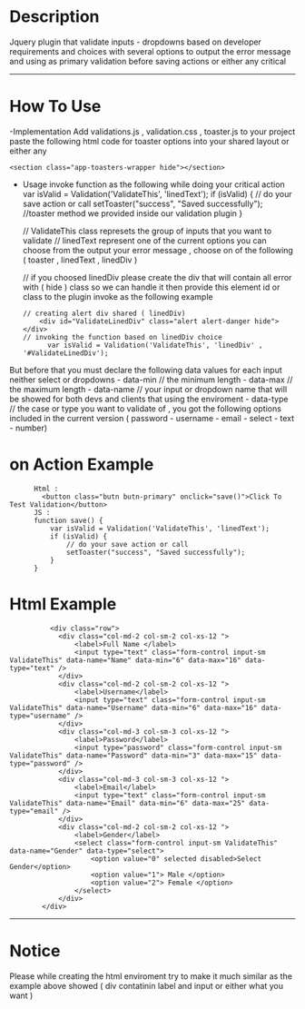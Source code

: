 # Description 

Jquery plugin that validate inputs - dropdowns based on developer requirements and choices with several options to output the error message and using as primary validation before saving actions or either any critical 

--------------------------------------------------------------------------------

# How To Use
  -Implementation 
    Add validations.js , validation.css  , toaster.js to your project 
    paste the following html code for toaster options into your shared layout or either any 
    
    <section class="app-toasters-wrapper hide"></section>
    
  - Usage 
    invoke function as the following while doing your critical action 
      var isValid = Validation('ValidateThis', 'linedText');
      if (isValid) {
        // do your save action or call 
        setToaster("success", "Saved successfully"); //toaster method we provided inside our validation plugin 
    }
    
    // ValidateThis class represets the group of inputs that you want to validate 
    // linedText represent one of the current options you can choose from the output your error message , choose on of the following ( toaster , linedText , linedDiv )
    
    // if you choosed linedDiv please create the div that will contain all error with ( hide ) class so we can handle it then provide this element id or class to the 
        plugin invoke as the following example 
        
        // creating alert div shared ( linedDiv) 
            <div id="ValidateLinedDiv" class="alert alert-danger hide"></div>
        // invoking the function based on linedDiv choice 
              var isValid = Validation('ValidateThis', 'linedDiv' , '#ValidateLinedDiv');

  
  But before that you must declare the following data values for each input neither select or dropdowns 
    - data-min    // the minimum length 
    - data-max    // the maximum length
    - data-name   // your input or dropdown name that will be showed for both devs and clients that using the enviroment 
    - data-type   // the case or type you want to validate of , you got the following options included in the current version ( password - username - email - select - text -                         number)
    
  # on Action Example 
          Html :
            <button class="butn butn-primary" onclick="save()">Click To Test Validation</button>
          JS : 
          function save() {
              var isValid = Validation('ValidateThis', 'linedText');
              if (isValid) {
                  // do your save action or call 
                  setToaster("success", "Saved successfully");
              }
          }

  # Html Example 
  
              <div class="row">
                <div class="col-md-2 col-sm-2 col-xs-12 ">
                    <label>Full Name </label>
                    <input type="text" class="form-control input-sm ValidateThis" data-name="Name" data-min="6" data-max="16" data-type="text" />
                </div>
                <div class="col-md-2 col-sm-2 col-xs-12 ">
                    <label>Username</label>
                    <input type="text" class="form-control input-sm ValidateThis" data-name="Username" data-min="6" data-max="16" data-type="username" />
                </div>
                <div class="col-md-3 col-sm-3 col-xs-12 ">
                    <label>Password</label>
                    <input type="password" class="form-control input-sm ValidateThis" data-name="Password" data-min="3" data-max="15" data-type="password" />
                </div>
                <div class="col-md-3 col-sm-3 col-xs-12 ">
                    <label>Email</label>
                    <input type="text" class="form-control input-sm ValidateThis" data-name="Email" data-min="6" data-max="25" data-type="email" />
                </div>
                <div class="col-md-2 col-sm-2 col-xs-12 ">
                    <label>Gender</label>
                    <select class="form-control input-sm ValidateThis" data-name="Gender" data-type="select">
                        <option value="0" selected disabled>Select Gender</option>
                        <option value="1"> Male </option>
                        <option value="2"> Female </option>
                    </select>
                </div>
            </div>
         
--------------------------------------------------------------------------------

# Notice 
   Please while creating the html enviroment try to make it much similar as the example above showed ( div contatinin label and input or either what you want ) 
  
  
         
